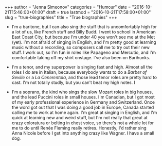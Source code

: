 +++
author = "Jenna Simeonov"
categories = "Humour"
date = "2016-10-21T15:46:00+01:00"
draft = true
lastmod = "2016-10-21T17:58:00+01:00"
slug = "true-biographies"
title = "True biographies"
+++

- I'm a baritone, but I can also sing the stuff that is uncomfortably high for a lot of us, like French stuff and Billy Budd. I went to school in American East Coast City, but because I'm under 40 you won't see me at the Met (yet). I'm not afraid of singing in English, and I'm pretty good at learning music without a recording, so composers call me to try out their new stuff. I work out, so I'm fun in roles like Papageno and Mercutio, and I'm comfortable taking off my shirt onstage. I've also been on Barihunks.

- I'm a tenor, and my superpower is singing fast and high. Almost all the roles I do are in Italian, because everybody wants to do a *Barber of Seville* or a *La Cenerentola*, and those lead tenor roles are pretty hard to cast. I'm not totally studly, but you can't beat my high notes. I 

- I'm a soprano, the kind who sings the slow Mozart roles in big houses, and the lead Puccini roles in small houses. I'm Canadian, but I got most of my early professional experience in Germany and Switzerland. Once the word got out that I was doing a good job in Europe, Canada started calling me to work at home again. I'm great at singing in English, and I'm quick at learning new and weird stuff, but I'm not really that great at crazy coloratura or belting in chest voice, so there's not a whole lot for me to do until Renée Fleming really retires. Honestly, I'd rather sing Anna Nicole before I get into anything crazy like Wagner. I have a small dog.
